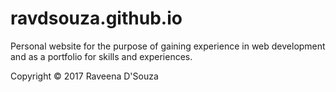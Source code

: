 # ravdsouza.github.io

Personal website for the purpose of gaining experience in web development and as a portfolio for skills and experiences.

Copyright © 2017 Raveena D'Souza
